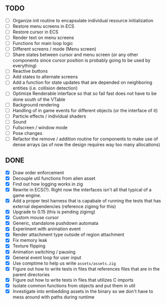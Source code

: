 <!--This is a list of to dos so I don't lose track of what I am doing. 
Some of these are not strictly related to the project (e.g. it could be zig related)-->

## TODO
- [ ] Organize init routine to encapsulate individual resource initialization
- [ ] Restore menu screens in ECS
- [ ] Restore cursor in ECS
- [ ] Render text on menu screens 
- [ ] Functions for main loop logic
- [ ] Different screens / mode (Menu screen)
- [ ] Share states between cursor and menu screen (or any other components since cursor position is probably going to be used by everything)
- [ ] Reactive buttons
- [ ] Add states to alternate screens
- [ ] Add a function for state updates that are depended on neighboring entities (i.e. collision detection)
- [ ] Optimize Renderable interface so that so fail fast does not have to be done south of the VTable
- [ ] Background rendering
- [ ] Handling of in game events for different objects (or the interface of it)
- [ ] Particle effects / individual shaders
- [ ] Sound
- [ ] Fullscreen / window mode
- [ ] Pose changes
- [ ] Refactor the remove / addition routine for components to make use of dense arrays (as of now the design requires way too many allocations)

## DONE
- [x] Draw order enforcement
- [x] Decouple util functions from alien asset
- [x] Find out how logging works in zig
- [x] Rewrite in ECS(?). Right now the interfaces isn't all that typical of a game engine. 
- [x] Add a proper test harness that is capabale of running the tests that has external dependencies (reference zigimg for this)
- [x] Upgrade to 0.15 (this is pending zigimg)
- [x] Custom mouse cursor
- [x] Generic, standalone pushdown automata
- [x] Experiment with animation event
- [x] Render attachment type outside of region attachment 
- [x] Fix memory leak
- [x] Texture flipping
- [x] Animation switching / pausing
- [x] General event loop for user input
- [x] Use comptime to help us write `assets/assets.zig`
- [x] Figure out how to write tests in files that references files that are in the parent directories
- [x] Figure out how to write tests in files that utilizes C imports
- [x] Isolate common functions from objects and put them in util
- [x] Investigate into embedding assets in the binary so we don't have to mess around with paths during runtime
